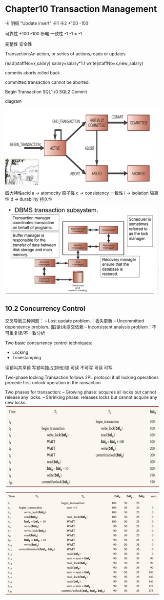 # Chapter10 Transaction Management

卡        明细
"Update    insert"
卡1         卡2
+100        -100

可靠性 +100 -100 断电
一致性 -1 -1 = -1

完整性 安全性


Transaction:An action, or series of actions,reads or updates

read(staffNo=x,salary)
salary=salary*1.1
write(staffNo=x,new_salary)

commits
aborts
rolled back

committed transaction cannot be aborted.

Begin Transaction
    SQL1
    /0
    SQL2
Commit

diagram

![alt text](./src/image.png)

四大特性acid
a -> atomocity    原子性
c -> consistency  一致性
i -> isolation    隔离性
d -> durability   持久性

![alt text](./src/image-1.png)

## 10.2 Concurrency Control
交叉导致三种问题：
– Lost update problem.：丢失更新
– Uncommitted dependency problem. (脏读)未提交依赖
– Inconsistent analysis problem：不可重复读/不一致分析


Two basic concurrency control techniques:
- Locking
- Timestamping

读锁叫共享锁 写锁叫独占(排他)锁
可读  不可写 可读 可写

Two-phase locking:Transaction follows 2PL protocol if all locking operations precede first unlock operation in the ransaction

Two phases for transaction:
– Growing phase: acquires all locks but cannot release any locks.
– Shrinking phase: releases locks but cannot acquire any new locks.
![alt text](./src/10.2.3Locking.png)

![alt text](./src/10.2.3Two-Lock.png)